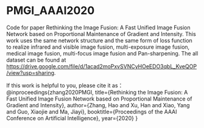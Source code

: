 # PMGI_AAAI2020
Code for paper Rethinking the Image Fusion: A Fast Unified Image Fusion Network based on Proportional Maintenance of Gradient and Intensity.
This work uses the same network structure and the same form of loss function to realize infrared and visible image fusion, multi-exposure image fusion, medical image fusion, multi-focus image fusion and Pan-sharpening.
The all dataset can be found at https://drive.google.com/file/d/1acad2moPxvSVNCyHOeEDO3qbL_KveQOP/view?usp=sharing.

If this work is helpful to you, please cite it as：
@inproceedings{zhang2020PMGI,
title={Rethinking the Image Fusion: A Fast Unified Image Fusion Network based on Proportional Maintenance of Gradient and Intensity},
author={Zhang, Hao and Xu, Han and Xiao, Yang and Guo, Xiaojie and Ma, Jiayi},
booktitle={Proceedings of the AAAI Conference on Artificial Intelligence},
year={2020}
}

